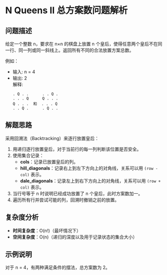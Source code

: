 # N Queens II 总方案数问题解析

## 问题描述
给定一个整数 n，要求在 n×n 的棋盘上放置 n 个皇后，使得任意两个皇后不在同一行、同一列或同一斜线上。返回所有不同的合法放置方案总数。

例如：
- 输入: n = 4  
- 输出: 2  
  解释:
  ```
  . Q . .      . . Q .
  . . . Q      Q . . .
  Q . . .  和  . . . Q
  . . Q .      . Q . .
  ```

## 解题思路
采用回溯法（Backtracking）来逐行放置皇后：
1. 用递归逐行放置皇后，对于当前行的每一列判断该位置是否安全。
2. 使用集合记录：
   - **cols**：记录已放置皇后的列。
   - **hill_diagonals**：记录右上到左下方向上的对角线，关系可以用 `(row - col)` 表示。
   - **dale_diagonals**：记录左上到右下方向上的对角线，关系可以用 `(row + col)` 表示。
3. 当行号等于 n 时说明已经成功放置了 n 个皇后，此时方案数加一。
4. 遍历所有行并尝试可能的列，回溯时撤销之前的放置。

## 复杂度分析
- **时间复杂度**：O(n!)（最坏情况下）
- **空间复杂度**：O(n)（递归的深度以及用于记录状态的集合大小）

## 示例说明
对于 n = 4，有两种满足条件的摆法，总方案数为 2。 